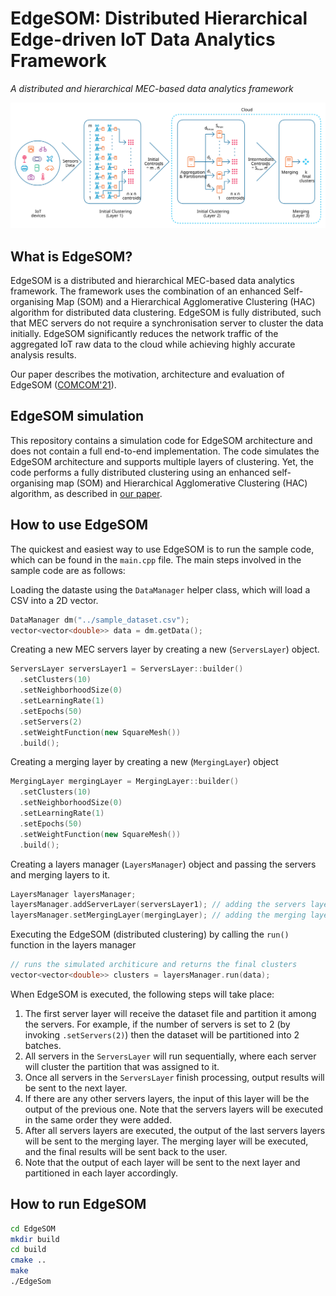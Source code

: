 # EdgeSOM: Distributed Hierarchical Edge-driven IoT Data Analytics Framework
*A distributed and hierarchical MEC-based data analytics framework*

![](https://github.com/KassemBagher/EdgeSOM/blob/main/distributed_overview.svg)


## What is EdgeSOM?
EdgeSOM is a distributed and hierarchical MEC-based data analytics framework. The framework uses the combination of an enhanced Self-organising Map (SOM)
and a Hierarchical Agglomerative Clustering (HAC) algorithm for distributed data clustering. EdgeSOM is fully distributed, such that MEC servers do not require a synchronisation server to cluster the data initially. EdgeSOM significantly reduces the network traffic of the aggregated IoT raw data to the cloud while achieving highly accurate analysis results.

Our paper describes the motivation, architecture and evaluation of EdgeSOM ([COMCOM'21](https://www.sciencedirect.com/science/article/pii/S0140366421000906)).

## EdgeSOM simulation
This repository contains a simulation code for EdgeSOM architecture and does not contain a full end-to-end implementation. The code simulates the EdgeSOM architecture and supports multiple layers of clustering. Yet, the code performs a fully distributed clustering using an enhanced self-organising map (SOM) and Hierarchical Agglomerative Clustering (HAC) algorithm, as described in [our paper](https://www.sciencedirect.com/science/article/pii/S0140366421000906).

## How to use EdgeSOM
The quickest and easiest way to use EdgeSOM is to run the sample code, which can be found in the ``main.cpp`` file.
The main steps involved in the sample code are as follows:

Loading the dataste using the ``DataManager`` helper class, which will load a CSV into a 2D vector.
```cpp
DataManager dm("../sample_dataset.csv");
vector<vector<double>> data = dm.getData();
```
Creating a new MEC servers layer by creating a new (``ServersLayer``) object.
```cpp
ServersLayer serversLayer1 = ServersLayer::builder()
  .setClusters(10)
  .setNeighborhoodSize(0)
  .setLearningRate(1)
  .setEpochs(50)
  .setServers(2)
  .setWeightFunction(new SquareMesh())
  .build();
```
Creating a merging layer by creating a new (``MergingLayer``) object
```cpp
MergingLayer mergingLayer = MergingLayer::builder()
  .setClusters(10)
  .setNeighborhoodSize(0)
  .setLearningRate(1)
  .setEpochs(50)
  .setWeightFunction(new SquareMesh())
  .build();
```

Creating a layers manager (``LayersManager``) object and passing the servers and merging layers to it.
```cpp
LayersManager layersManager;
layersManager.addServerLayer(serversLayer1); // adding the servers layer
layersManager.setMergingLayer(mergingLayer); // adding the merging layer
```

Executing the EdgeSOM (distributed clustering) by calling the ``run()`` function in the layers manager
```cpp
// runs the simulated architicure and returns the final clusters
vector<vector<double>> clusters = layersManager.run(data);
```

When EdgeSOM is executed, the following steps will take place:
1. The first server layer will receive the dataset file and partition it among the servers. For example, if the number of servers is set to 2 (by invoking ``.setServers(2)``) then the dataset will be partitioned into 2 batches.
2. All servers in the ``ServersLayer`` will run sequentially, where each server will cluster the partition that was assigned to it.
3. Once all servers in the ``ServersLayer`` finish processing, output results will be sent to the next layer.
4. If there are any other servers layers, the input of this layer will be the output of the previous one. Note that the servers layers will be executed in the same order they were added.
5. After all servers layers are executed, the output of the last servers layers will be sent to the merging layer. The merging layer will be executed, and the final results will be sent back to the user.
6. Note that the output of each layer will be sent to the next layer and partitioned in each layer accordingly.


## How to run EdgeSOM
```bash
cd EdgeSOM
mkdir build
cd build
cmake ..
make
./EdgeSom
```
